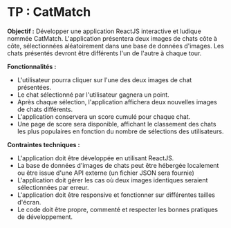 # TP : CatMatch

**Objectif :**
Développer une application ReactJS interactive et ludique nommée CatMatch.
 L'application présentera deux images de chats côte à côte, sélectionnées aléatoirement dans une base de données d'images. Les chats présentés devront être différents l'un de l'autre à chaque tour.

**Fonctionnalités :**
-  L'utilisateur pourra cliquer sur l'une des deux images de chat présentées.
- Le chat sélectionné par l'utilisateur gagnera un point.
- Après chaque sélection, l'application affichera deux nouvelles images de chats différents.
- L'application conservera un score cumulé pour chaque chat.
- Une page de score sera disponible, affichant le classement des chats les plus populaires en fonction du nombre de sélections des utilisateurs.

**Contraintes techniques :**
- L'application doit être développée en utilisant ReactJS.
- La base de données d'images de chats peut être hébergée localement ou être issue d'une API externe (un fichier JSON sera fournie) 
- L'application doit gérer les cas où deux images identiques seraient sélectionnées par erreur.
- L'application doit être responsive et fonctionner sur différentes tailles d'écran.
- Le code doit être propre, commenté et respecter les bonnes pratiques de développement.
